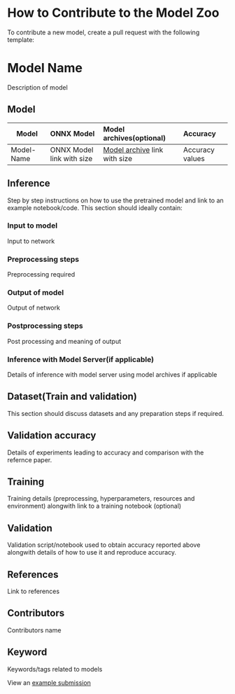 # How to Contribute to the Model Zoo
To contribute a new model, create a pull request with the following template:

# Model Name
Description of model
## Model

 |Model        |ONNX Model  | Model archives(optional)|Accuracy |
|-------------|:--------------|:--------------|:--------------|
|Model-Name       |ONNX Model link with size  |  [ Model archive](https://github.com/awslabs/mxnet-model-server/blob/master/docs/export_from_onnx.md) link with size|Accuracy values |
## Inference
Step by step instructions on how to use the pretrained model and link to an example notebook/code. This section should ideally contain:

### Input to model
Input to network
### Preprocessing steps
Preprocessing required
### Output of model
Output of network
### Postprocessing steps
Post processing and meaning of output
### Inference with Model Server(if applicable)
Details of inference with model server using model archives if applicable
## Dataset(Train and validation)
This section should discuss datasets and any preparation steps if required.

## Validation accuracy
Details of experiments leading to accuracy and comparison with the refernce paper.


## Training
Training details (preprocessing, hyperparameters, resources and environment) alongwith link to a training notebook (optional)
## Validation
Validation script/notebook used to obtain accuracy reported above alongwith details of how to use it and reproduce accuracy.

## References
Link to references

## Contributors
Contributors name

## Keyword
Keywords/tags related to models


<!-- add link to the pull request/issue page-->
 View an [example submission](./models/resnet/README.md)
